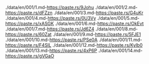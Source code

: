 
./data/en/001/1.md-https://paste.rs/9Johu
./data/en/001/2.md-https://paste.rs/dFZzn
./data/en/001/3.md-https://paste.rs/G4uKr
./data/en/001/4.md-https://paste.rs/0U3Vy
./data/en/001/5.md-https://paste.rs/xASGK
./data/en/001/6.md-https://paste.rs/OkEvt
./data/en/001/7.md-https://paste.rs/Jd6Z4
./data/en/001/8.md-https://paste.rs/60Zat
./data/en/001/9.md-https://paste.rs/5FJE1
./data/en/001/10.md-https://paste.rs/PSe0A
./data/en/001/11.md-https://paste.rs/F4SIL
./data/en/001/12.md-https://paste.rs/KyIb0
./data/en/001/13.md-https://paste.rs/4xP6P
./data/en/001/14.md-https://paste.rs/gVGaO